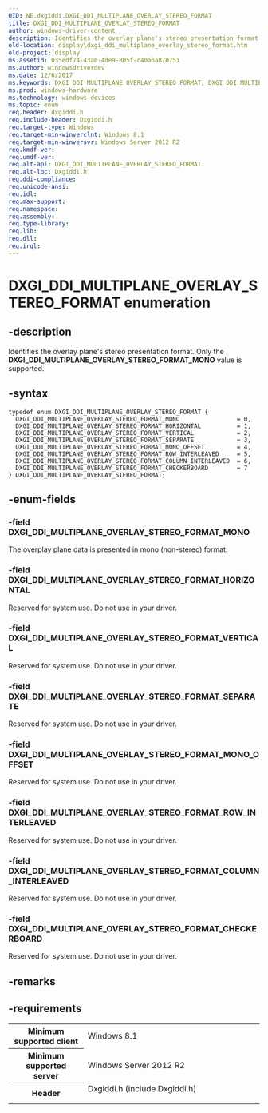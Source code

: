 ```yaml
---
UID: NE.dxgiddi.DXGI_DDI_MULTIPLANE_OVERLAY_STEREO_FORMAT
title: DXGI_DDI_MULTIPLANE_OVERLAY_STEREO_FORMAT
author: windows-driver-content
description: Identifies the overlay plane's stereo presentation format. Only the DXGI_DDI_MULTIPLANE_OVERLAY_STEREO_FORMAT_MONO value is supported.
old-location: display\dxgi_ddi_multiplane_overlay_stereo_format.htm
old-project: display
ms.assetid: 035edf74-43a0-4de9-805f-c40aba870751
ms.author: windowsdriverdev
ms.date: 12/6/2017
ms.keywords: DXGI_DDI_MULTIPLANE_OVERLAY_STEREO_FORMAT, DXGI_DDI_MULTIPLANE_OVERLAY_STEREO_FORMAT
ms.prod: windows-hardware
ms.technology: windows-devices
ms.topic: enum
req.header: dxgiddi.h
req.include-header: Dxgiddi.h
req.target-type: Windows
req.target-min-winverclnt: Windows 8.1
req.target-min-winversvr: Windows Server 2012 R2
req.kmdf-ver: 
req.umdf-ver: 
req.alt-api: DXGI_DDI_MULTIPLANE_OVERLAY_STEREO_FORMAT
req.alt-loc: Dxgiddi.h
req.ddi-compliance: 
req.unicode-ansi: 
req.idl: 
req.max-support: 
req.namespace: 
req.assembly: 
req.type-library: 
req.lib: 
req.dll: 
req.irql: 
---
```


# DXGI_DDI_MULTIPLANE_OVERLAY_STEREO_FORMAT enumeration



## -description
Identifies the overlay plane's stereo presentation format. Only the <b>DXGI_DDI_MULTIPLANE_OVERLAY_STEREO_FORMAT_MONO</b> value is supported.


## -syntax

````
typedef enum DXGI_DDI_MULTIPLANE_OVERLAY_STEREO_FORMAT { 
  DXGI_DDI_MULTIPLANE_OVERLAY_STEREO_FORMAT_MONO                = 0,
  DXGI_DDI_MULTIPLANE_OVERLAY_STEREO_FORMAT_HORIZONTAL          = 1,
  DXGI_DDI_MULTIPLANE_OVERLAY_STEREO_FORMAT_VERTICAL            = 2,
  DXGI_DDI_MULTIPLANE_OVERLAY_STEREO_FORMAT_SEPARATE            = 3,
  DXGI_DDI_MULTIPLANE_OVERLAY_STEREO_FORMAT_MONO_OFFSET         = 4,
  DXGI_DDI_MULTIPLANE_OVERLAY_STEREO_FORMAT_ROW_INTERLEAVED     = 5,
  DXGI_DDI_MULTIPLANE_OVERLAY_STEREO_FORMAT_COLUMN_INTERLEAVED  = 6,
  DXGI_DDI_MULTIPLANE_OVERLAY_STEREO_FORMAT_CHECKERBOARD        = 7
} DXGI_DDI_MULTIPLANE_OVERLAY_STEREO_FORMAT;
````


## -enum-fields

### -field DXGI_DDI_MULTIPLANE_OVERLAY_STEREO_FORMAT_MONO

The overplay plane data is presented in mono (non-stereo) format.

### -field DXGI_DDI_MULTIPLANE_OVERLAY_STEREO_FORMAT_HORIZONTAL

Reserved for system use. Do not use in your driver.

### -field DXGI_DDI_MULTIPLANE_OVERLAY_STEREO_FORMAT_VERTICAL

Reserved for system use. Do not use in your driver.

### -field DXGI_DDI_MULTIPLANE_OVERLAY_STEREO_FORMAT_SEPARATE

Reserved for system use. Do not use in your driver.

### -field DXGI_DDI_MULTIPLANE_OVERLAY_STEREO_FORMAT_MONO_OFFSET

Reserved for system use. Do not use in your driver.

### -field DXGI_DDI_MULTIPLANE_OVERLAY_STEREO_FORMAT_ROW_INTERLEAVED

Reserved for system use. Do not use in your driver.

### -field DXGI_DDI_MULTIPLANE_OVERLAY_STEREO_FORMAT_COLUMN_INTERLEAVED

Reserved for system use. Do not use in your driver.

### -field DXGI_DDI_MULTIPLANE_OVERLAY_STEREO_FORMAT_CHECKERBOARD

Reserved for system use. Do not use in your driver.

## -remarks


## -requirements
<table>
<tr>
<th width="30%">
Minimum supported client
</th>
<td width="70%">
Windows 8.1
</td>
</tr>
<tr>
<th width="30%">
Minimum supported server
</th>
<td width="70%">
Windows Server 2012 R2
</td>
</tr>
<tr>
<th width="30%">
Header
</th>
<td width="70%">
<dl>
<dt>Dxgiddi.h (include Dxgiddi.h)</dt>
</dl>
</td>
</tr>
</table>
